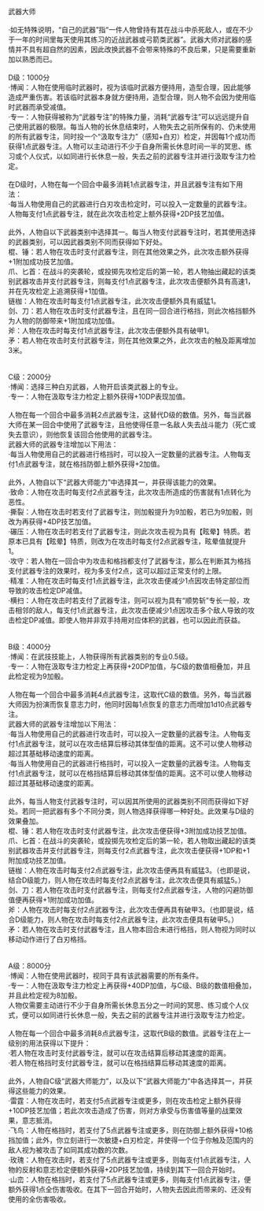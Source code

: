 <title>武器大师</title>
<meta name="GENERATOR" content="WinCHM">
<meta http-equiv="Content-Type" content="text/html; charset=gb2312">
<br>武器大师
<br>
<br>·如无特殊说明，“自己的武器”指“一件人物曾持有其在战斗中杀死敌人，或在不少于一年的时间里每天使用其练习的近战武器或弓箭类武器”。武器大师对武器的感情并不具有超自然的因素，因此改换武器不会带来特殊的不良后果，只是需要重新加以熟悉而已。
<br>
<br>D级：1000分
<br>·博闻：人物在使用临时武器时，视为该临时武器方便持用，造型合理，因此能够造成严重伤害。若该临时武器本身就方便持用，造型合理，则人物不会因为使用临时武器而承受减值。
<br>·专一：人物获得被称为“武器专注”的特殊力量，消耗“武器专注”可以远远提升自己使用武器的极限。每当人物的长休息结束时，人物失去之前所保有的、仍未使用的所有武器专注，同时投一个“汲取专注力”（感知+白刃）检定，并因每1个成功而获得1点武器专注。人物可以主动进行不少于自身所需长休息时间一半的冥思、练习或个人仪式，以如同进行长休息一般，失去之前的武器专注并进行汲取专注力检定。
<br>
<br>在D级时，人物在每一个回合中最多消耗1点武器专注，并且武器专注有如下用法：
<br>·每当人物使用自己的武器进行白刃攻击检定时，可以投入一定数量的武器专注。人物每支付1点武器专注，就在此次攻击检定上额外获得+2DP技艺加值。
<br>
<br>此外，人物自以下武器类别中选择其一。每当人物支付武器专注时，若其使用选择的武器类别，可以因武器类别不同而获得如下好处。
<br>棍、锤：若人物在攻击时支付武器专注，则在其他效果之外，此次攻击额外获得+1附加成功技艺加值。
<br>爪、匕首：在战斗的突袭轮，或投掷先攻检定后的第一轮，若人物抽出藏起的该类别武器攻击并支付武器专注，则每支付1点武器专注，此次攻击便额外具有高速1，并在先攻检定上追溯获得+1加值。
<br>链枷：人物在攻击时每支付1点武器专注，此次攻击便额外具有威猛1。
<br>剑、刀：若人物在攻击时支付武器专注，且在同一回合进行格挡，则此次格挡额外为人物的防御带来+1附加成功加值。
<br>斧：人物在攻击时每支付1点武器专注，此次攻击便额外具有破甲1。
<br>矛：若人物在攻击时支付武器专注，则在其他效果之外，此次攻击的触及距离增加3米。
<br>
<br>
<br>C级：2000分
<br>·博闻：选择三种白刃武器，人物开启该类武器上的专业。
<br>·专一：人物在汲取专注力检定上额外获得+10DP表现加值。
<br>
<br>人物在每一个回合中最多消耗2点武器专注，这替代D级的数值。另外，每当武器大师在某一回合中使用了武器专注，且他使得任意一名敌人失去战斗能力（死亡或失去意识），则他恢复该回合他使用的武器专注。
<br>武器大师的武器专注增加以下用法：
<br>·每当人物使用自己的武器进行格挡时，可以投入一定数量的武器专注。人物每支付1点武器专注，就在格挡防御上额外获得+2加值。
<br>
<br>此外，人物自以下“武器大师能力”中选择其一，并获得该能力的效果。
<br>·致命：人物在攻击时每支付2点武器专注，此次攻击所造成的伤害就有1点转化为恶性。
<br>·撕裂：人物在攻击时若支付了武器专注，则加骰提升为9加骰，若已为9加骰，则改为再获得+4DP技艺加值。
<br>·碾压：人物在攻击时若支付了武器专注，则此次攻击视为具有【眩晕】特质。若原本已具有【眩晕】特质，则改为在攻击时每支付2点武器专注，眩晕值就提升1。
<br>·攻守：若人物在一回合中为攻击和格挡都支付了武器专注，那么在判断其为格挡支付武器专注的效果时，视为多支付2点，这可以超过正常支付的上限。
<br>·精准：人物在攻击时每支付1点武器专注，此次攻击便减少1点因攻击特定部位而导致的攻击检定DP减值。
<br>·横扫：人物在攻击时若支付了武器专注，则可以视为具有“顺势斩”专长一般，攻击相邻的敌人，每支付1点武器专注，此次攻击便减少1点因攻击多个敌人导致的攻击检定DP减值。即使人物并非双手持用对应体积的武器，也可以因此而获益。
<br>
<br>
<br>B级：4000分
<br>·博闻：在武技技能上，人物获得所有武器类别的专业0.5级。
<br>·专一：人物在汲取专注力检定上再获得+20DP加值，与C级的数值相叠加，并且此检定视为9加骰。
<br>
<br>人物在每一个回合中最多消耗4点武器专注，这取代C级的数值。另外，每当武器大师因为扮演而恢复意志力时，他同时因每1点恢复的意志力而增加1d10点武器专注。
<br>武器大师的武器专注增加以下用法：
<br>·每当人物使用自己的武器进行攻击时，可以投入一定数量的武器专注。人物每支付1点武器专注，就可以在攻击结算后移动其体型值的距离。这不可以使人物移动超过其基础移动速度的距离。
<br>·每当人物使用自己的武器进行格挡时，可以投入一定数量的武器专注。人物每支付1点武器专注，就可以在格挡结算后移动其体型值的距离。这不可以使人物移动超过其基础移动速度的距离。
<br>
<br>此外，每当人物支付武器专注时，可以因其所使用的武器类别不同而获得如下好处。若同一把武器有多个不同分类，则人物选择获得哪一种好处。此效果与D级的效果叠加。
<br>棍、锤：若人物在攻击时支付武器专注，此次攻击便获得+3附加成功技艺加值。
<br>爪、匕首：在战斗的突袭轮，或投掷先攻检定后的第一轮，若人物取出藏起的该类别武器攻击并支付武器专注，则每支付2点武器专注，此次攻击便获得+1DP和+1附加成功技艺加值。
<br>链枷：人物在攻击时每支付2点武器专注，此次攻击便再具有威猛3。（也即是说，结合D级能力，则人物在攻击时每支付2点武器专注，此次攻击便具有威猛5。）
<br>剑、刀：若人物在攻击时支付武器专注，则每支付2点武器专注，人物的闪避防御值便再获得+1附加成功加值。
<br>斧：人物在攻击时每支付2点武器专注，此次攻击便再具有破甲3。（也即是说，结合D级能力，则人物在攻击时每支付2点武器专注，此次攻击便具有破甲5。）
<br>矛：若人物在攻击时支付武器专注，且人物本回合未进行格挡，则人物视为同时以移动动作进行了白刃格挡。
<br>
<br>
<br>A级：8000分
<br>·博闻：人物在使用武器时，视同于具有该武器需要的所有条件。
<br>·专一：人物在汲取专注力检定上再获得+40DP加值，与C级、B级的数值相叠加，并且此检定视为8加骰。
<br>人物仅需要主动进行不少于自身所需长休息五分之一时间的冥思、练习或个人仪式，便可以如同进行长休息一般，失去之前的武器专注并进行汲取专注力检定。
<br>
<br>人物在每一个回合中最多消耗8点武器专注，这取代B级的数值。武器专注在上一级别的用法获得以下提升：
<br>·若人物在攻击时支付武器专注，就可以在攻击结算后移动其速度的距离。
<br>·若人物在格挡时支付武器专注，就可以在格挡结算后移动其速度的距离。
<br>
<br>此外，人物自C级“武器大师能力”，以及以下“武器大师能力”中各选择其一，并获得这些能力的效果。
<br>·雷霆：人物在攻击时，若支付5点武器专注或更多，则在攻击检定上额外获得+10DP技艺加值；若此次攻击造成了伤害，则对方承受与伤害值等量的战栗效果，意志抵消。
<br>·飞鸟：人物在格挡时，若支付了5点武器专注或更多，则在防御上额外获得+10格挡加值；此外，你立刻进行一次敏捷+白刃检定，并使得一个位于你触及范围内的敌人视为被攻击了如同其成功数的次数。
<br>·玫瑰：人物在攻击时，若支付了5点武器专注或更多，则每支付1点武器专注，人物的反射和意志检定便额外获得+2DP技艺加值，持续到其下一回合开始时。
<br>·山峦：人物在格挡时，若支付了5点武器专注或更多，则每支付1点武器专注，便额外获得1点全伤害吸收。在其下一回合开始时，人物失去因此而带来的、还没有使用的全伤害吸收。
<br>